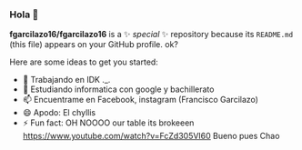 ### Hola 👋

**fgarcilazo16/fgarcilazo16** is a ✨ _special_ ✨ repository because its `README.md` (this file) appears on your GitHub profile. ok?

Here are some ideas to get you started:

- 🔭 Trabajando en IDK ._.
- 🌱 Estudiando informatica con google y bachillerato
- 📫 Encuentrame en Facebook, instagram (Francisco Garcilazo) 
- 😄 Apodo: El chyllis
- ⚡ Fun fact: OH NOOOO our table its brokeeen https://www.youtube.com/watch?v=FcZd305VI60
Bueno pues Chao
